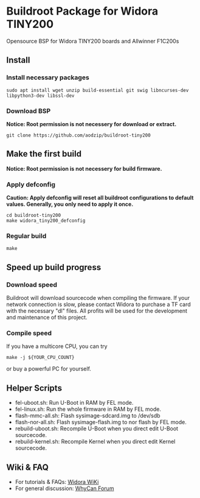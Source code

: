 # Buildroot Package for Widora TINY200
Opensource BSP for Widora TINY200 boards and Allwinner F1C200s
## Install
### Install necessary packages
```
sudo apt install wget unzip build-essential git swig libncurses-dev libpython3-dev libssl-dev
```
### Download BSP
**Notice: Root permission is not necessery for download or extract.**
```
git clone https://github.com/aodzip/buildroot-tiny200
```
## Make the first build
**Notice: Root permission is not necessery for build firmware.**
### Apply defconfig
**Caution: Apply defconfig will reset all buildroot configurations to default values. Generally, you only need to apply it once.**
```
cd buildroot-tiny200
make widora_tiny200_defconfig
```
### Regular build
```
make
```
## Speed up build progress
### Download speed
Buildroot will download sourcecode when compiling the firmware. If your network connection is slow, please contact Widora to purchase a TF card with the necessary "dl" files. All profits will be used for the development and maintenance of this project.
### Compile speed
If you have a multicore CPU, you can try
```
make -j ${YOUR_CPU_COUNT}
```
or buy a powerful PC for yourself.

## Helper Scripts
 - fel-uboot.sh: Run U-Boot in RAM by FEL mode.
 - fel-linux.sh: Run the whole firmware in RAM by FEL mode.
 - flash-mmc-all.sh: Flash sysimage-sdcard.img to /dev/sdb
 - flash-nor-all.sh: Flash sysimage-flash.img to nor flash by FEL mode.
 - rebuild-uboot.sh: Recompile U-Boot when you direct edit U-Boot sourcecode.
 - rebuild-kernel.sh: Recompile Kernel when you direct edit Kernel sourcecode.

## Wiki & FAQ
 - For tutorials & FAQs: [Widora WiKi](https://widora.io/f1c_mainline)
 - For general discussion: [WhyCan Forum](https://whycan.cn/)
